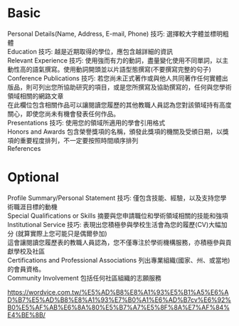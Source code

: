 # Basic  
Personal Details(Name, Address, E-mail, Phone)  技巧: 選擇較大字體並標明粗體  
Education  技巧: 越是近期取得的學位，應包含越詳細的資訊  
Relevant Experience  技巧: 使用強而有力的動詞，盡量變化使用不同單詞，以主動性高的語氣撰寫。使用動詞開頭並以片語型態撰寫(不要撰寫完整的句子)  
Conference Publications  技巧: 若您尚未正式著作或與他人共同著作任何實體出版品，則可列出您所協助研究的項目，或是您所撰寫及協助撰寫的，任何與您學術領域相關的網路文章  
在此欄位包含相關作品可以讓閱讀您履歷的其他教職人員認為您對該領域持有高度關心，即使您尚未有機會發表任何作品。  
Presentations 技巧: 使用您的領域所適用的學會引用格式   
Honors and Awards  包含榮譽獎項的名稱，頒發此獎項的機關及受頒日期，以獎項的重要程度排列，不一定要按照時間順序排列  
References  

# Optional  
Profile Summary/Personal Statement  技巧: 僅包含技能、經驗，以及支持您學術職涯目標的動機  
Special Qualifications or Skills  摘要與您申請職位和學術領域相關的技能和強項  
Institutional Service  技巧: 表現出您積極參與學校生活會為您的履歷(CV)大幅加分 (就算實際上您可能只是偶爾參加)   
這會讓閱讀您履歷表的教職人員認為，您不僅專注於學術機構服務，亦積極參與貢獻學校及社區  
Certifications and Professional Associations  列出專業組織(國家、州、或當地)的會員資格。  
Community Involvement  包括任何社區組織的志願服務  

https://wordvice.com.tw/%E5%AD%B8%E8%A1%93%E5%B1%A5%E6%AD%B7%E5%AD%B8%E8%A1%93%E7%B0%A1%E6%AD%B7cv%E6%92%B0%E5%AF%AB%E6%8A%80%E5%B7%A7%E5%8F%8A%E7%AF%84%E4%BE%8B/
